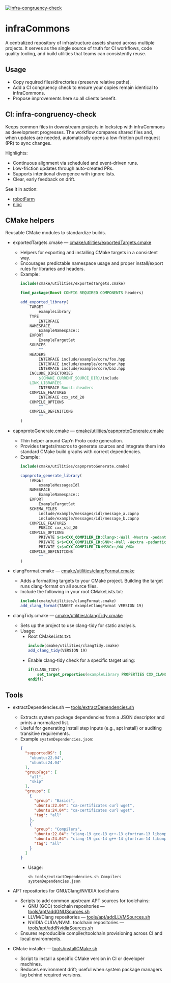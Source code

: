[![infra-congruency-check](https://github.com/ajakhotia/infraCommons/actions/workflows/infra-congruency-check.yaml/badge.svg)](https://github.com/ajakhotia/infraCommons/actions/workflows/infra-congruency-check.yaml)

# infraCommons

A centralized repository of infrastructure assets shared across multiple projects. It serves as the single source of
truth for CI workflows, code quality tooling, and build utilities that teams can consistently reuse.

## Usage

- Copy required files/directories (preserve relative paths).
- Add a CI congruency check to ensure your copies remain identical to infraCommons.
- Propose improvements here so all clients benefit.

## CI: infra-congruency-check

Keeps common files in downstream projects in lockstep with infraCommons as development progresses. The workflow compares
shared files and, when updates are needed, automatically opens a low-friction pull request (PR) to sync changes.

Highlights:

- Continuous alignment via scheduled and event-driven runs.
- Low-friction updates through auto-created PRs.
- Supports intentional divergence with ignore lists.
- Clear, early feedback on drift.

See it in action:

- [robotFarm](https://github.com/ajakhotia/robotFarm)
- [nioc](https://github.com/ajakhotia/nioc)

## CMake helpers

Reusable CMake modules to standardize builds.

- exportedTargets.cmake — [cmake/utilities/exportedTargets.cmake](cmake/utilities/exportedTargets.cmake)
    - Helpers for exporting and installing CMake targets in a consistent way.
    - Encourages predictable namespace usage and proper install/export rules for libraries and headers.
    - Example:
      ```cmake
      include(cmake/utilities/exportedTargets.cmake)
      
      find_package(Boost CONFIG REQUIRED COMPONENTS headers)

      add_exported_library(
          TARGET
              exampleLibrary
          TYPE
              INTERFACE
          NAMESPACE
              ExampleNamespace::
          EXPORT
              ExampleTargetSet
          SOURCES
              ""
          HEADERS
              INTERFACE include/example/core/foo.hpp
              INTERFACE include/example/core/bar.hpp
              INTERFACE include/example/core/baz.hpp
          INCLUDE_DIRECTORIES
              ${CMAKE_CURRENT_SOURCE_DIR}/include
          LINK_LIBRARIES
              INTERFACE Boost::headers
          COMPILE_FEATURES
              INTERFACE cxx_std_20
          COMPILE_OPTIONS
              ""
          COMPILE_DEFINITIONS
              ""
      )
      ```

- capnprotoGenerate.cmake — [cmake/utilities/capnprotoGenerate.cmake](cmake/utilities/capnprotoGenerate.cmake)
    - Thin helper around Cap’n Proto code generation.
    - Provides targets/macros to generate sources and integrate them into standard CMake build graphs with correct
      dependencies.
    - Example:
      ```cmake
      include(cmake/utilities/capnprotoGenerate.cmake)
      
      capnproto_generate_library(
          TARGET
              exampleMessagesIdl
          NAMESPACE
              ExampleNamespace::
          EXPORT
              ExampleTargetSet
          SCHEMA_FILES
              include/example/messages/idl/message_a.capnp
              include/example/messages/idl/message_b.capnp
          COMPILE_FEATURES
              PUBLIC cxx_std_20
          COMPILE_OPTIONS
              PRIVATE $<$<CXX_COMPILER_ID:Clang>:-Wall -Wextra -pedantic -Werror -Wno-unknown-pragmas>
              PRIVATE $<$<CXX_COMPILER_ID:GNU>:-Wall -Wextra -pedantic -Werror -Wno-unknown-pragmas>
              PRIVATE $<$<CXX_COMPILER_ID:MSVC>:/W4 /WX>
          COMPILE_DEFINITIONS
              ""
      )
      ```

- clangFormat.cmake — [cmake/utilities/clangFormat.cmake](cmake/utilities/clangFormat.cmake)
    - Adds a formatting targets to your CMake project. Building the target runs clang-format on all source files.
    - Include the following in your root CMakeLists.txt:
      ```cmake
      include(cmake/utilities/clangFormat.cmake)
      add_clang_format(TARGET exampleClangFormat VERSION 19)
      ```

- clangTidy.cmake — [cmake/utilities/clangTidy.cmake](cmake/utilities/clangTidy.cmake)
    - Sets up the project to use clang-tidy for static analysis.
    - Usage:
        - Root CMakeLists.txt:
          ```cmake
          include(cmake/utilities/clangTidy.cmake)
          add_clang_tidy(VERSION 19)
          ```
        - Enable clang-tidy check for a specific target using:
          ```cmake
          if(CLANG_TIDY)
              set_target_properties(exampleLibrary PROPERTIES CXX_CLANG_TIDY ${CLANG_TIDY})
          endif() 
          ```

## Tools

- extractDependencies.sh — [tools/extractDependencies.sh](tools/extractDependencies.sh)
    - Extracts system package dependencies from a JSON descriptor and prints a normalized list.
    - Useful for generating install step inputs (e.g., apt install) or auditing transitive requirements.
    - Example `systemDependencies.json`:
      ```json
      {
        "supportedOS": [
          "ubuntu:22.04",
          "ubuntu:24.04"
        ],
        "groupTags": [
          "all",
          "skip"
        ],
        "groups": [
          {
            "group": "Basics",
            "ubuntu:22.04": "ca-certificates curl wget",
            "ubuntu:24.04": "ca-certificates curl wget",
            "tag": "all"
          },
          {
            "group": "Compilers",
            "ubuntu:22.04": "clang-19 gcc-13 g++-13 gfortran-13 libomp-19-dev",
            "ubuntu:24.04": "clang-19 gcc-14 g++-14 gfortran-14 libomp-19-dev",
            "tag": "all"
          }
        ]
      }
      ```
        - Usage:
          ```shell
          sh tools/extractDependencies.sh Compilers systemDependencies.json 
          ```

- APT repositories for GNU/Clang/NVIDIA toolchains
    - Scripts to add common upstream APT sources for toolchains:
        - GNU (GCC) toolchain repositories — [tools/apt/addGNUSources.sh](tools/apt/addGNUSources.sh)
        - LLVM/Clang repositories — [tools/apt/addLLVMSources.sh](tools/apt/addLLVMSources.sh)
        - NVIDIA CUDA/NVML toolchain repositories — [tools/apt/addNvidiaSources.sh](tools/apt/addNvidiaSources.sh)
    - Ensures reproducible compiler/toolchain provisioning across CI and local environments.

- CMake installer — [tools/installCMake.sh](tools/installCMake.sh)
    - Script to install a specific CMake version in CI or developer machines.
    - Reduces environment drift; useful when system package managers lag behind required versions.
